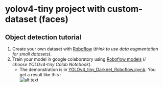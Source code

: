 # yolov4-tiny project with custom-dataset (faces)

## **Object detection tutorial**

1. Create your own dataset with [Roboflow](https://roboflow.com/) (*think to use data augmentation for small datasets*).
2. Train your model in google colaboratory using [Roboflow models](https://models.roboflow.com/) (*I choose YOLOv4-tiny Colab Notebook*).  
   - The demonstration is in [YOLOv4_tiny_Darknet_Roboflow.ipynb](https://github.com/mathieu34/yolov4_custom-dataset_webcam/blob/master/YOLOv4_tiny_Darknet_Roboflow.ipynb). You get a result like this :  
![alt text](https://github.com/mathieu34/yolov4_custom-dataset_webcam/blob/master/predictions.jpg?raw=true)
